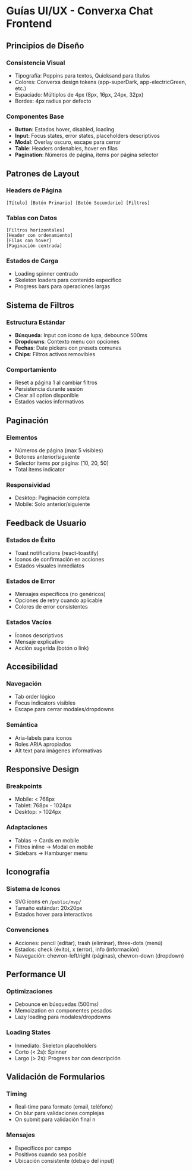 # Guías UI/UX - Converxa Chat Frontend

## Principios de Diseño

### Consistencia Visual
- Tipografía: Poppins para textos, Quicksand para títulos
- Colores: Converxa design tokens (app-superDark, app-electricGreen, etc.)
- Espaciado: Múltiplos de 4px (8px, 16px, 24px, 32px)
- Bordes: 4px radius por defecto

### Componentes Base
- **Button**: Estados hover, disabled, loading
- **Input**: Focus states, error states, placeholders descriptivos
- **Modal**: Overlay oscuro, escape para cerrar
- **Table**: Headers ordenables, hover en filas
- **Pagination**: Números de página, items por página selector

## Patrones de Layout

### Headers de Página
```
[Título] [Botón Primario] [Botón Secundario] [Filtros]
```

### Tablas con Datos
```
[Filtros horizontales]
[Header con ordenamiento]
[Filas con hover]
[Paginación centrada]
```

### Estados de Carga
- Loading spinner centrado
- Skeleton loaders para contenido específico
- Progress bars para operaciones largas

## Sistema de Filtros

### Estructura Estándar
- **Búsqueda**: Input con ícono de lupa, debounce 500ms
- **Dropdowns**: Contexto menu con opciones
- **Fechas**: Date pickers con presets comunes
- **Chips**: Filtros activos removibles

### Comportamiento
- Reset a página 1 al cambiar filtros
- Persistencia durante sesión
- Clear all option disponible
- Estados vacíos informativos

## Paginación

### Elementos
- Números de página (max 5 visibles)
- Botones anterior/siguiente
- Selector items por página: [10, 20, 50]
- Total items indicator

### Responsividad
- Desktop: Paginación completa
- Mobile: Solo anterior/siguiente

## Feedback de Usuario

### Estados de Éxito
- Toast notifications (react-toastify)
- Iconos de confirmación en acciones
- Estados visuales inmediatos

### Estados de Error
- Mensajes específicos (no genéricos)
- Opciones de retry cuando aplicable
- Colores de error consistentes

### Estados Vacíos
- Íconos descriptivos
- Mensaje explicativo
- Acción sugerida (botón o link)

## Accesibilidad

### Navegación
- Tab order lógico
- Focus indicators visibles
- Escape para cerrar modales/dropdowns

### Semántica
- Aria-labels para iconos
- Roles ARIA apropiados
- Alt text para imágenes informativas

## Responsive Design

### Breakpoints
- Mobile: < 768px
- Tablet: 768px - 1024px
- Desktop: > 1024px

### Adaptaciones
- Tablas → Cards en mobile
- Filtros inline → Modal en mobile
- Sidebars → Hamburger menu

## Iconografía

### Sistema de Iconos
- SVG icons en `/public/mvp/`
- Tamaño estándar: 20x20px
- Estados hover para interactivos

### Convenciones
- Acciones: pencil (editar), trash (eliminar), three-dots (menú)
- Estados: check (éxito), x (error), info (información)
- Navegación: chevron-left/right (páginas), chevron-down (dropdown)

## Performance UI

### Optimizaciones
- Debounce en búsquedas (500ms)
- Memoization en componentes pesados
- Lazy loading para modales/dropdowns

### Loading States
- Inmediato: Skeleton placeholders
- Corto (< 2s): Spinner
- Largo (> 2s): Progress bar con descripción

## Validación de Formularios

### Timing
- Real-time para formato (email, teléfono)
- On blur para validaciones complejas
- On submit para validación final
n
### Mensajes
- Específicos por campo
- Positivos cuando sea posible
- Ubicación consistente (debajo del input)
